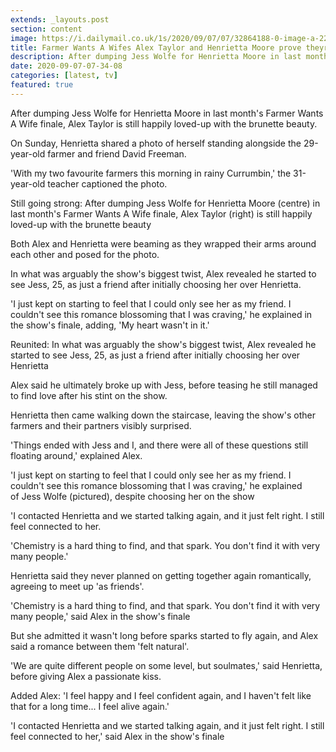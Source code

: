 ```yaml
---
extends: _layouts.post
section: content
image: https://i.dailymail.co.uk/1s/2020/09/07/07/32864188-0-image-a-22_1599459692805.jpg 
title: Farmer Wants A Wifes Alex Taylor and Henrietta Moore prove theyre still happily together 
description: After dumping Jess Wolfe for Henrietta Moore in last months Farmer Wants A Wife finale, Alex Taylor is still happily loved-up with the brunette beauty. 
date: 2020-09-07-07-34-08 
categories: [latest, tv] 
featured: true 
--- 
```

After dumping Jess Wolfe for Henrietta Moore in last month's Farmer Wants A Wife finale, Alex Taylor is still happily loved-up with the brunette beauty.

On Sunday, Henrietta shared a photo of herself standing alongside the 29-year-old farmer and friend David Freeman.

'With my two favourite farmers this morning in rainy Currumbin,' the 31-year-old teacher captioned the photo.

Still going strong: After dumping Jess Wolfe for Henrietta Moore (centre) in last month's Farmer Wants A Wife finale, Alex Taylor (right) is still happily loved-up with the brunette beauty

Both Alex and Henrietta were beaming as they wrapped their arms around each other and posed for the photo. 

In what was arguably the show's biggest twist, Alex revealed he started to see Jess, 25, as just a friend after initially choosing her over Henrietta. 

'I just kept on starting to feel that I could only see her as my friend. I couldn't see this romance blossoming that I was craving,' he explained in the show's finale, adding, 'My heart wasn't in it.'   

Reunited: In what was arguably the show's biggest twist, Alex revealed he started to see Jess, 25, as just a friend after initially choosing her over Henrietta 

Alex said he ultimately broke up with Jess, before teasing he still managed to find love after his stint on the show.

Henrietta then came walking down the staircase, leaving the show's other farmers and their partners visibly surprised.

'Things ended with Jess and I, and there were all of these questions still floating around,' explained Alex.

'I just kept on starting to feel that I could only see her as my friend. I couldn't see this romance blossoming that I was craving,' he explained of Jess Wolfe (pictured), despite choosing her on the show

'I contacted Henrietta and we started talking again, and it just felt right. I still feel connected to her. 

'Chemistry is a hard thing to find, and that spark. You don't find it with very many people.' 

Henrietta said they never planned on getting together again romantically, agreeing to meet up 'as friends'.

'Chemistry is a hard thing to find, and that spark. You don't find it with very many people,' said Alex in the show's finale 

But she admitted it wasn't long before sparks started to fly again, and Alex said a romance between them 'felt natural'.

'We are quite different people on some level, but soulmates,' said Henrietta, before giving Alex a passionate kiss.

Added Alex: 'I feel happy and I feel confident again, and I haven't felt like that for a long time... I feel alive again.' 

'I contacted Henrietta and we started talking again, and it just felt right. I still feel connected to her,' said Alex in the show's finale

